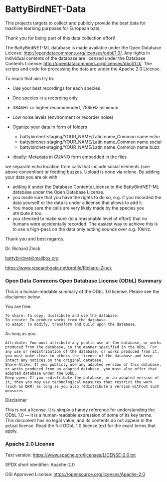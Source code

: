 # BattyBirdNET-Data
This projects targets to collect and publicly provide the best data for machine learning purposes for European bats.

Thank you for being part of this data collection effort!

The BattyBirdNET-ML database is made available under the Open Database License: http://opendatacommons.org/licenses/odbl/1.0/. Any rights in individual contents of the database are licensed under the Database Contents License: http://opendatacommons.org/licenses/dbcl/1.0/. The scripts and code for processing the data are under the Apache 2.0 License.

To reach that aim try to:

- Use your best recordings for each species
- One species in a recording only
- 384kHz or higher recommended, 256kHz minimum
- Low noise levels (environment or recorder noise)
- Oganize your data in form of folders

    - battybirdnet-staging/YOUR_NAME/Latin name_Common name echo
    - battybirdnet-staging/YOUR_NAME/Latin name_Common name social
    - battybirdnet-staging/YOUR_NAME/Latin name_Common name buzz
      
- ideally: Metadata in GUANO form embedded in the files

we separate echo location from calls that include social elements (see above convention) or feeding buzzes.
Upload is done via rclone. By adding your data you are ok with

- adding it under the Database Contents License to the BattyBirdNET-ML database under the Open Database License. 
- you made sure that you have the rights to do so, e.g. if you recorded the data yourself or the data is under a license that allows to add it.
- You made sure the calls are very likely made by the species you attribute it too.
- you checked to make sure (to a reasonable level of effort) that no humans were accidentally recorded. The easiest way to achieve this is to use a high-pass on the data only adding sounds over e.g. 10kHz.


Thank you and best regards.

Dr. Richard Zinck

battybirdnet@mailbox.org

https://www.researchgate.net/profile/Richard-Zinck








### Open Data Commons Open Database License (ODbL) Summary

This is a human-readable summary of the ODbL 1.0 license. Please see the disclaimer below.

You are free:

    To share: To copy, distribute and use the database.
    To create: To produce works from the database.
    To adapt: To modify, transform and build upon the database.

As long as you:

    Attribute: You must attribute any public use of the database, or works produced from the database, in the manner specified in the ODbL. For any use or redistribution of the database, or works produced from it, you must make clear to others the license of the database and keep intact any notices on the original database.
    Share-Alike: If you publicly use any adapted version of this database, or works produced from an adapted database, you must also offer that adapted database under the ODbL.
    Keep open: If you redistribute the database, or an adapted version of it, then you may use technological measures that restrict the work (such as DRM) as long as you also redistribute a version without such measures.

Disclaimer

This is not a license. It is simply a handy reference for understanding the ODbL 1.0 — it is a human-readable expression of some of its key terms. This document has no legal value, and its contents do not appear in the actual license. Read the full ODbL 1.0 license text for the exact terms that apply.



### Apache 2.0 License

Text version: https://www.apache.org/licenses/LICENSE-2.0.txt

SPDX short identifier: Apache-2.0

OSI Approved License: https://opensource.org/licenses/Apache-2.0





